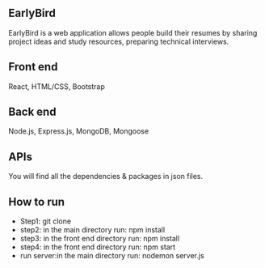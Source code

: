 ## EarlyBird
EarlyBird is a web application allows people build their resumes by sharing project ideas and study resources, preparing technical interviews.

## Front end
React, HTML/CSS, Bootstrap

## Back end
Node.js, Express.js, MongoDB, Mongoose

## APIs
You will find all the dependencies & packages in json files.

## How to run
* Step1: git clone <project repository>
* step2: in the main directory run: npm install
* step3: in the front end directory run: npm install
* step4: in the front end directory run: npm start
* run server:in the main directory run:  nodemon server.js

